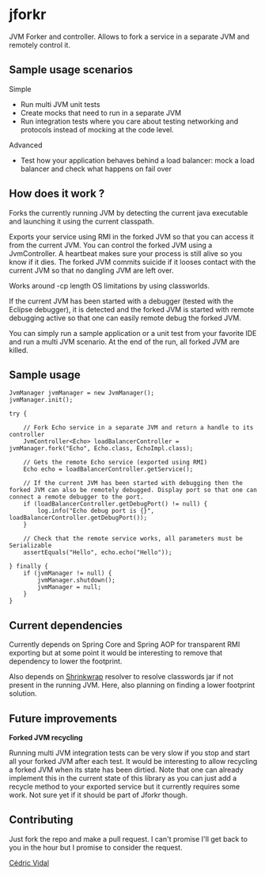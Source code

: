 jforkr
======

JVM Forker and controller. Allows to fork a service in a separate JVM and remotely control it.

Sample usage scenarios
----------------------

Simple

- Run multi JVM unit tests
- Create mocks that need to run in a separate JVM
- Run integration tests where you care about testing networking and protocols instead of mocking at the code level.

Advanced

- Test how your application behaves behind a load balancer: mock a load balancer and check what happens on fail over

How does it work ?
------------------

Forks the currently running JVM by detecting the current java executable and launching it using the current classpath.

Exports your service using RMI in the forked JVM so that you can access it from the current JVM.
You can control the forked JVM using a JvmController.
A heartbeat makes sure your process is still alive so you know if it dies.
The forked JVM commits suicide if it looses contact with the current JVM so that no dangling JVM are left over.

Works around -cp length OS limitations by using classworlds.

If the current JVM has been started with a debugger (tested with the Eclipse debugger), it is detected and the forked JVM is started with remote debugging active so that one can easily remote debug the forked JVM.

You can simply run a sample application or a unit test from your favorite IDE and run a multi JVM scenario. At the end of the run, all forked JVM are killed.

Sample usage
------------

	JvmManager jvmManager = new JvmManager();
	jvmManager.init();

	try {
	
		// Fork Echo service in a separate JVM and return a handle to its controller
		JvmController<Echo> loadBalancerController = jvmManager.fork("Echo", Echo.class, EchoImpl.class);
		
		// Gets the remote Echo service (exported using RMI)
		Echo echo = loadBalancerController.getService();

		// If the current JVM has been started with debugging then the forked JVM can also be remotely debugged. Display port so that one can connect a remote debugger to the port.
		if (loadBalancerController.getDebugPort() != null) {
			log.info("Echo debug port is {}", loadBalancerController.getDebugPort());
		}

		// Check that the remote service works, all parameters must be Serializable
		assertEquals("Hello", echo.echo("Hello"));

	} finally {
		if (jvmManager != null) {
			jvmManager.shutdown();
			jvmManager = null;
		}
	}

Current dependencies
--------------------

Currently depends on Spring Core and Spring AOP for transparent RMI exporting but at some point it would be interesting to remove that dependency to lower the footprint.

Also depends on [Shrinkwrap](http://www.jboss.org/shrinkwrap) resolver to resolve classwords jar if not present in the running JVM. Here, also planning on finding a lower footprint solution.

Future improvements
-------------------

**Forked JVM recycling**

Running multi JVM integration tests can be very slow if you stop and start all your forked JVM after each test. It would be interesting to allow recycling a forked JVM when its state has been dirtied. Note that one can already implement this in the current state of this library as you can just add a recycle method to your exported service but it currently requires some work. Not sure yet if it should be part of Jforkr though.

Contributing
------------

Just fork the repo and make a pull request. I can't promise I'll get back to you in the hour but I promise to consider the request.

[Cédric Vidal](http://vidal.biz)
